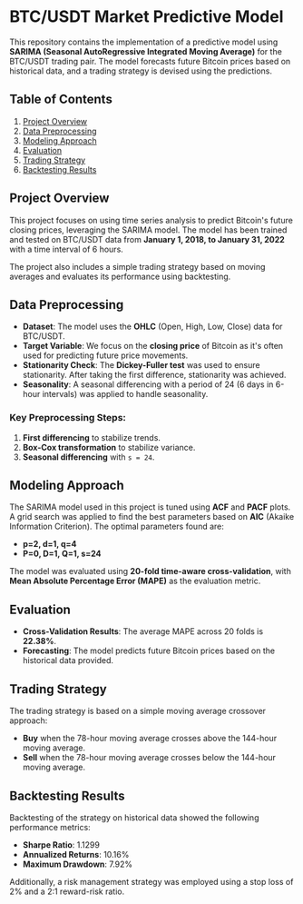 # BTC/USDT Market Predictive Model

This repository contains the implementation of a predictive model using **SARIMA (Seasonal AutoRegressive Integrated Moving Average)** for the BTC/USDT trading pair. The model forecasts future Bitcoin prices based on historical data, and a trading strategy is devised using the predictions.

## Table of Contents
1. [Project Overview](#project-overview)
2. [Data Preprocessing](#data-preprocessing)
3. [Modeling Approach](#modeling-approach)
4. [Evaluation](#evaluation)
5. [Trading Strategy](#trading-strategy)
6. [Backtesting Results](#backtesting-results)

## Project Overview
This project focuses on using time series analysis to predict Bitcoin's future closing prices, leveraging the SARIMA model. The model has been trained and tested on BTC/USDT data from **January 1, 2018, to January 31, 2022** with a time interval of 6 hours.

The project also includes a simple trading strategy based on moving averages and evaluates its performance using backtesting.

## Data Preprocessing
- **Dataset**: The model uses the **OHLC** (Open, High, Low, Close) data for BTC/USDT.
- **Target Variable**: We focus on the **closing price** of Bitcoin as it's often used for predicting future price movements.
- **Stationarity Check**: The **Dickey-Fuller test** was used to ensure stationarity. After taking the first difference, stationarity was achieved.
- **Seasonality**: A seasonal differencing with a period of 24 (6 days in 6-hour intervals) was applied to handle seasonality.

### Key Preprocessing Steps:
1. **First differencing** to stabilize trends.
2. **Box-Cox transformation** to stabilize variance.
3. **Seasonal differencing** with `s = 24`.

## Modeling Approach
The SARIMA model used in this project is tuned using **ACF** and **PACF** plots. A grid search was applied to find the best parameters based on **AIC** (Akaike Information Criterion). The optimal parameters found are:

- **p=2, d=1, q=4**
- **P=0, D=1, Q=1, s=24**

The model was evaluated using **20-fold time-aware cross-validation**, with **Mean Absolute Percentage Error (MAPE)** as the evaluation metric.

## Evaluation
- **Cross-Validation Results**: The average MAPE across 20 folds is **22.38%**.
- **Forecasting**: The model predicts future Bitcoin prices based on the historical data provided.

## Trading Strategy
The trading strategy is based on a simple moving average crossover approach:
- **Buy** when the 78-hour moving average crosses above the 144-hour moving average.
- **Sell** when the 78-hour moving average crosses below the 144-hour moving average.

## Backtesting Results
Backtesting of the strategy on historical data showed the following performance metrics:
- **Sharpe Ratio**: 1.1299
- **Annualized Returns**: 10.16%
- **Maximum Drawdown**: 7.92%

Additionally, a risk management strategy was employed using a stop loss of 2% and a 2:1 reward-risk ratio.

